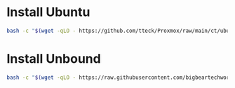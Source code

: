 # Install Ubuntu

```bash
bash -c "$(wget -qLO - https://github.com/tteck/Proxmox/raw/main/ct/ubuntu.sh)"
```

# Install Unbound

```bash
bash -c "$(wget -qLO - https://raw.githubusercontent.com/bigbeartechworld/big-bear-scripts/master/unbound/install.sh)"
```
